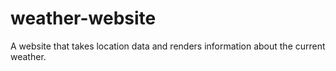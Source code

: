 # weather-website
A website that takes location data and renders information about the current weather.

